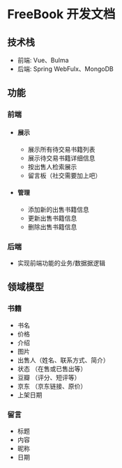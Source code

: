 # FreeBook 开发文档

## 技术栈

- 前端: Vue、Bulma
- 后端: Spring WebFulx、MongoDB

## 功能

### 前端

- #### 展示

  - 展示所有待交易书籍列表
  - 展示待交易书籍详细信息
  - 按出售人检索展示
  - 留言板（社交需要加上吧）

- #### 管理

  - 添加新的出售书籍信息  
  - 更新出售书籍信息  
  - 删除出售书籍信息  

### 后端

- 实现前端功能的业务/数据据逻辑

## 领域模型

### 书籍

- 书名
- 价格
- 介绍
- 图片
- 出售人（姓名、联系方式、简介）
- 状态 （在售或已售出等）
- 豆瓣 （评分、短评等）
- 京东 （京东链接、原价）
- 上架日期

### 留言

- 标题
- 内容
- 昵称
- 日期
